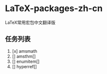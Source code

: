 # LaTeX-packages-zh-cn
LaTeX常用宏包中文翻译版
## 任务列表
1. [x] amsmath
2. [] amsthm[]
3. [] enumitem[]
4. [] hyperref[]
